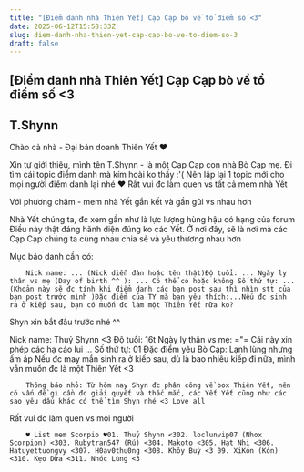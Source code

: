 ```yaml
---
title: "[Điểm danh nhà Thiên Yết] Cạp Cạp bò về tổ điểm số <3"
date: 2025-06-12T15:58:33Z
slug: diem-danh-nha-thien-yet-cap-cap-bo-ve-to-diem-so-3
draft: false
---
```


## [Điểm danh nhà Thiên Yết] Cạp Cạp bò về tổ điểm số <3

## T.Shynn

Chào cả nhà - Đại bản doanh Thiên Yết ♥ 
 
Xin tự giới thiệu, mình tên T.Shynn - là một Cạp Cạp con nhà Bò Cạp mẹ. Đi tìm cái topic điểm danh mà kím hoài ko thấy :'( Nên lập lại 1 topic mới cho mọi người điểm danh lại nhé ♥ Rất vui đc làm quen vs tất cả mem nhà Yết 
 
 
 Với phương châm - mem nhà Yết gắn kết và gần gũi vs nhau hơn  
 
 
Nhà Yết chúng ta, đc xem gần như là lực lượng hùng hậu có hạng của forum  Điều này thật đáng hãnh diện đúng ko các Yết. Ở nơi đây, sẽ là nơi mà các Cạp Cạp chúng ta cùng nhau chia sẻ và yêu thương nhau hơn 
 
Mục báo danh cần có:



	
		
		Nick name: ... (Nick diễn đàn hoặc tên thật)Độ tuổi: ... Ngày ly thân vs mẹ (Day of birth ^^ ): ... Có thể có hoặc không Số thứ tự: ... (Khoản này sẽ đc tính khi điểm danh các bạn post sau thì nhìn stt của bạn post trước mình )Đặc điểm của TY mà bạn yêu thích:...Nếu đc sinh ra ở kiếp sau, bạn có muốn đc làm một Thiên Yết nữa ko?
	
 
Shyn xin bắt đầu trước nhé ^^
 
Nick name: Thuỷ Shynn <3
Độ tuổi: 16t 
Ngày ly thân vs mẹ: ="= Cái này xin phép các hạ cáo lui ... 
Số thứ tự: 01
Đặc điểm yêu Bò Cạp: Lạnh lùng nhưng ấm áp 
Nếu đc may mắn sinh ra ở kiếp sau, dù là bao nhiêu kiếp đi nữa, mình vẫn muốn đc là một Thiên Yết <3
 
 
 




	
		
		Thông báo nhỏ: Từ hôm nay Shyn đc phân công về box Thiên Yết, nên có vấn đề gì cần đc giải quyết và thắc mắc, các Yết Yết cũng như các sao yêu dấu khác có thể tìm Shyn nhé <3 Love all 
	

 
 
Rất vui đc làm quen vs mọi người  
 




	
		
		♥ List mem Scorpio ♥01. Thuỷ Shynn <302. loclunvip07 (Nhox Scorpion) <303. Rubytran547 (Rú) <304. Makoto <305. Hạt Nhi <306. Hatuyettuongvy <307. H0av0thu0ng <308. Khôy Buỳ <3 09. XiKón (Kón) <310. Kẹo Dừa <311. Nhóc Lùng <3